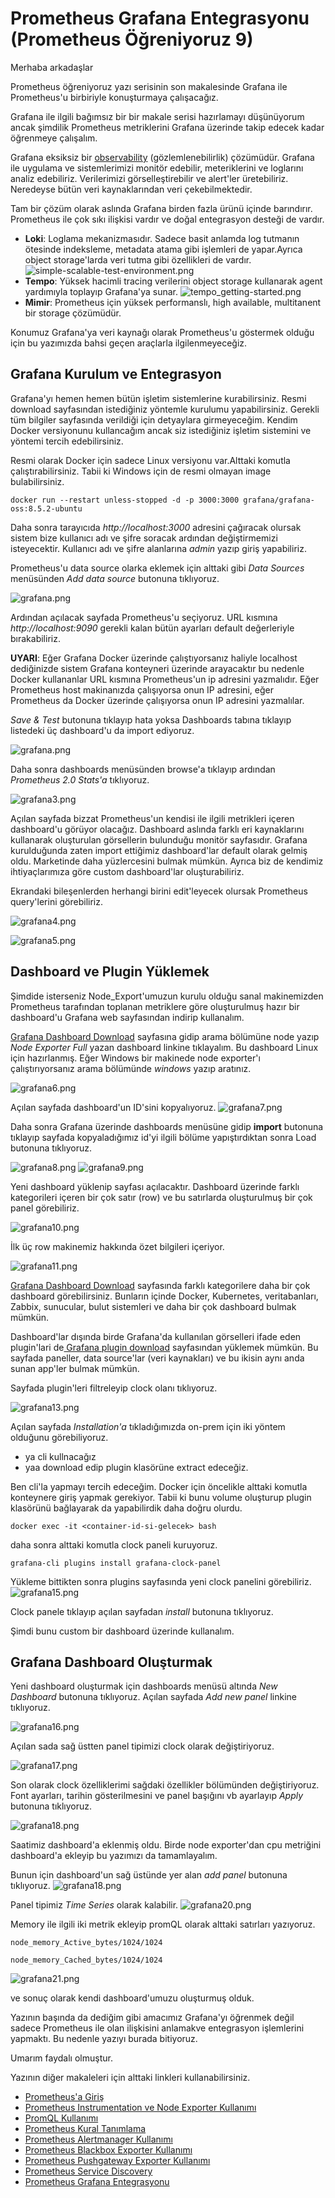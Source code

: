 # Prometheus Grafana Entegrasyonu (Prometheus Öğreniyoruz 9)

Merhaba arkadaşlar

Prometheus öğreniyoruz yazı serisinin son makalesinde Grafana ile Prometheus'u birbiriyle konuşturmaya çalışacağız.

Grafana ile ilgili bağımsız bir bir makale serisi hazırlamayı düşünüyorum ancak şimdilik Prometheus metriklerini Grafana üzerinde takip edecek kadar öğrenmeye çalışalım.

Grafana eksiksiz bir [observability](https://en.wikiversity.org/wiki/Software_Design/Observability) (gözlemlenebilirlik) çözümüdür. Grafana ile uygulama ve sistemlerimizi monitör edebilir, meteriklerini ve loglarını analiz edebiliriz. Verilerimizi görselleştirebilir ve alert'ler üretebiliriz. Neredeyse bütün veri kaynaklarından veri çekebilmektedir.

Tam bir çözüm olarak aslında Grafana birden fazla ürünü içinde barındırır. Prometheus ile çok sıkı ilişkisi vardır ve doğal entegrasyon desteği de vardır.

- **Loki**: Loglama mekanizmasıdır. Sadece basit anlamda log tutmanın ötesinde indeksleme, metadata atama gibi işlemleri de yapar.Ayrıca object storage'larda veri tutma gibi özellikleri de vardır.
![simple-scalable-test-environment.png](files/simple-scalable-test-environment.png)
- **Tempo**: Yüksek hacimli tracing verilerini object storage kullanarak agent yardımıyla toplayıp Grafana'ya sunar.
![tempo_getting-started.png](files/tempo_getting-started.png)
- **Mimir**: Prometheus  için yüksek performanslı, high available, multitanent bir storage çözümüdür.  

Konumuz Grafana'ya veri kaynağı olarak Prometheus'u göstermek olduğu için bu yazımızda bahsi geçen araçlarla ilgilenmeyeceğiz.

## Grafana Kurulum ve Entegrasyon

Grafana'yı hemen hemen bütün işletim sistemlerine kurabilirsiniz. Resmi download sayfasından istediğiniz yöntemle kurulumu yapabilirsiniz. Gerekli tüm bilgiler sayfasında verildiği için detyaylara girmeyeceğim. Kendim Docker versiyonunu kullancağım ancak siz istediğiniz işletim sistemini ve yöntemi tercih edebilirsiniz.

Resmi olarak Docker için sadece Linux versiyonu var.Alttaki komutla çalıştırabilirsiniz. Tabii ki Windows için de resmi olmayan image bulabilirsiniz. 

```
docker run --restart unless-stopped -d -p 3000:3000 grafana/grafana-oss:8.5.2-ubuntu

```
Daha sonra tarayıcıda _http://localhost:3000_ adresini çağıracak olursak sistem bize kullanıcı adı ve şifre soracak ardından değiştirmemizi isteyecektir. Kullanıcı adı ve şifre alanlarına _admin_ yazıp giriş yapabiliriz.

Prometheus'u data source olarka eklemek için alttaki gibi _Data Sources_ menüsünden _Add data source_ butonuna tıklıyoruz.

![grafana.png](files/grafana.png)

Ardından açılacak sayfada Prometheus'u seçiyoruz. URL kısmına _http://localhost:9090_ gerekli kalan bütün ayarları default değerleriyle bırakabiliriz. 

**UYARI**: Eğer Grafana Docker üzerinde çalıştıyorsanız haliyle localhost dediğinizde sistem Grafana konteyneri üzerinde arayacaktır bu nedenle Docker kullananlar URL kısmına Prometheus'un ip adresini yazmalıdır. Eğer Prometheus host makinanızda çalışıyorsa onun IP adresini, eğer Prometheus da Docker üzerinde çalışıyorsa onun IP adresini yazmalılar.  

_Save & Test_ butonuna tıklayıp hata yoksa Dashboards tabına tıklayıp listedeki üç dashboard'u da import ediyoruz. 

![grafana.png](files/grafana.png)

Daha sonra dashboards menüsünden browse'a tıklayıp ardından _Prometheus 2.0 Stats'a_ tıklıyoruz. 

![grafana3.png](files/grafana3.png)

Açılan sayfada bizzat Prometheus'un kendisi ile ilgili metrikleri içeren dashboard'u görüyor olacağız. Dashboard aslında farklı eri kaynaklarını kullanarak oluşturulan görsellerin bulunduğu monitör sayfasıdır. Grafana kurulduğunda zaten import ettiğimiz dashboard'lar default olarak gelmiş oldu. Marketinde daha yüzlercesini bulmak mümkün. Ayrıca biz de kendimiz ihtiyaçlarımıza göre custom dashboard'lar oluşturabiliriz.

Ekrandaki bileşenlerden herhangi birini edit'leyecek olursak Prometheus query'lerini görebiliriz.

![grafana4.png](files/grafana4.png)

![grafana5.png](files/grafana5.png)

## Dashboard ve Plugin Yüklemek


Şimdide isterseniz Node_Export'umuzun kurulu olduğu sanal makinemizden Prometheus tarafından toplanan metriklere göre oluşturulmuş hazır bir dashboard'u Grafana web sayfasından indirip kullanalım. 

[Grafana Dashboard Download](https://grafana.com/grafana/dashboards) sayfasına gidip arama bölümüne node yazıp _Node Exporter Full_ yazan dashboard linkine tıklayalım. Bu dashboard Linux için hazırlanmış. Eğer Windows bir makinede node exporter'ı çalıştırıyorsanız arama bölümünde _windows_ yazıp aratınız. 

![grafana6.png](files/grafana6.png)

Açılan sayfada dashboard'un ID'sini kopyalıyoruz.
![grafana7.png](files/grafana7.png)

Daha sonra Grafana üzerinde dashboards menüsüne gidip __import__ butonuna tıklayıp sayfada kopyaladığımız id'yi ilgili bölüme yapıştırdıktan sonra  Load butonuna tıklıyoruz. 

![grafana8.png](files/grafana8.png)
![grafana9.png](files/grafana9.png)


Yeni dashboard yüklenip sayfası açılacaktır. Dashboard üzerinde farklı kategorileri içeren bir çok satır (row) ve bu satırlarda oluşturulmuş bir çok panel görebiliriz.

![grafana10.png](files/grafana10.png)

İlk üç row makinemiz hakkında özet bilgileri içeriyor.

![grafana11.png](files/grafana11.png)

[Grafana Dashboard Download](https://grafana.com/grafana/dashboards) sayfasında farklı kategorilere daha bir çok dashboard görebilirsiniz. Bunların içinde Docker, Kubernetes, veritabanları, Zabbix, sunucular, bulut sistemleri ve daha bir çok dashboard bulmak mümkün.

Dashboard'lar dışında birde Grafana'da kullanılan görselleri ifade eden plugin'lari de[ Grafana plugin download](https://grafana.com/grafana/plugins/) sayfasından yüklemek mümkün.  Bu sayfada paneller, data source'lar (veri kaynakları) ve bu ikisin aynı anda sunan app'ler bulmak mümkün.


Sayfada plugin'leri filtreleyip clock olanı tıklıyoruz. 

![grafana13.png](files/grafana13.png)

Açılan sayfada _Installation'a_ tıkladığımızda on-prem için iki yöntem olduğunu görebiliyoruz.
- ya cli kullnacağız
- yaa download edip plugin klasörüne extract edeceğiz.

Ben cli'la yapmayı tercih edeceğim. Docker için öncelikle alttaki komutla konteynere giriş yapmak gerekiyor. Tabii ki bunu volume oluşturup plugin klasörünü bağlayarak da yapabilirdik daha doğru olurdu.

```
docker exec -it <container-id-si-gelecek> bash 
```
daha sonra alttaki komutla clock paneli kuruyoruz.

```
grafana-cli plugins install grafana-clock-panel
```

Yükleme bittikten sonra plugins sayfasında yeni clock panelini görebiliriz.
![grafana15.png](files/grafana15.png)

Clock panele tıklayıp açılan sayfadan _install_ butonuna tıklıyoruz.


Şimdi bunu custom bir dashboard üzerinde kullanalım.

## Grafana Dashboard Oluşturmak

Yeni dashboard oluşturmak için dashboards menüsü altında _New Dashboard_ butonuna tıklıyoruz. Açılan sayfada _Add new panel_ linkine tıklıyoruz.

![grafana16.png](files/grafana16.png)

Açılan sada sağ üstten panel tipimizi clock olarak değiştiriyoruz.

![grafana17.png](files/grafana17.png)

Son olarak clock özelliklerimi sağdaki özellikler bölümünden değiştiriyoruz. Font ayarları, tarihin gösterilmesini ve panel başığını vb ayarlayıp _Apply_ butonuna tıklıyoruz.

![grafana18.png](files/grafana18.png)

Saatimiz dashboard'a eklenmiş oldu. Birde node exporter'dan cpu metriğini dashboard'a ekleyip bu yazımızı da tamamlayalım.

Bunun için dashboard'un sağ üstünde yer alan _add panel_ butonuna tıklıyoruz.
![grafana18.png](files/grafana19.png)

Panel tipimiz _Time Series_ olarak kalabilir.
![grafana20.png](files/grafana20.png)

Memory ile ilgili iki metrik ekleyip promQL olarak alttaki satırları yazıyoruz.
```
node_memory_Active_bytes/1024/1024

node_memory_Cached_bytes/1024/1024
```

![grafana21.png](files/grafana21.png)

ve sonuç olarak kendi dashboard'umuzu oluşturmuş olduk.

Yazının başında da dediğim gibi amacımız Grafana'yı öğrenmek değil sadece Prometheus ile olan ilişkisini anlamakve entegrasyon işlemlerini yapmaktı. Bu nedenle yazıyı burada bitiyoruz. 

Umarım faydalı olmuştur. 


Yazının diğer makaleleri için alttaki linkleri kullanabilirsiniz.

- [Prometheus'a Giriş](1.prometheus-nedir.md)
- [Prometheus Instrumentation ve Node Exporter Kullanımı](2.instrumentation.md)
- [PromQL Kullanımı](3.quering.md)
- [Prometheus Kural Tanımlama](4.configuring_rules.md)
- [Prometheus Alertmanager Kullanımı](5.alertmanager.md)
- [Prometheus Blackbox Exporter Kullanımı](6.blackbox_exporter.md)
- [Prometheus Pushgateway Exporter Kullanımı](7.pushgateway.md)
- [Prometheus Service Discovery](8.service_discovery.md)
- [Prometheus Grafana Entegrasyonu](9.grafana_integration.md)